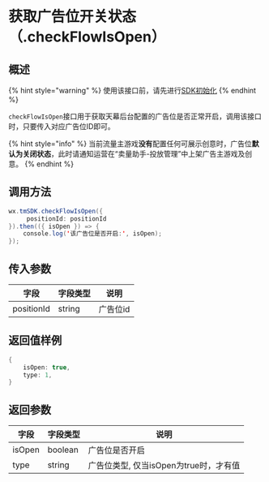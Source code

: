 # 获取广告位开关状态 （.checkFlowIsOpen）

## 概述

{% hint style="warning" %}
使用该接口前，请先进行[SDK初始化](../../selling/dev-guide/initialization.md)
{% endhint %}

`checkFlowIsOpen`接口用于获取天幕后台配置的广告位是否正常开启，调用该接口时，只要传入对应广告位ID即可。

{% hint style="info" %}
当前流量主游戏**没有**配置任何可展示创意时，广告位**默认为关闭状态**，此时请通知运营在“卖量助手-投放管理”中上架广告主游戏及创意。
{% endhint %}

## **调用方法**

```java
wx.tmSDK.checkFlowIsOpen({
     positionId: positionId
}).then(({ isOpen }) => {
    console.log('该广告位是否开启:', isOpen);
});
```

## **传入参数**

| 字段         | 字段类型   | 说明    |
| ---------- | ------ | ----- |
| positionId | string | 广告位id |

## **返回值样例**

```java
{
    isOpen: true,
    type: 1,
}
```

## **返回参数** <a href="fan-hui-can-shu" id="fan-hui-can-shu"></a>

| 字段     | 字段类型    | 说明                        |
| ------ | ------- | ------------------------- |
| isOpen | boolean | 广告位是否开启                   |
| type   | string  | 广告位类型, 仅当isOpen为true时，才有值 |
